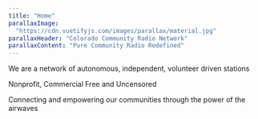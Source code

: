 ```yaml
---
title: "Home"
parallaxImage:
  "https://cdn.vuetifyjs.com/images/parallax/material.jpg"
parallaxHeader: "Colorado Community Radio Network"
parallaxContent: "Pure Community Radio Redefined"
---
```


We are a network of autonomous, independent, volunteer driven stations

Nonprofit, Commercial Free and Uncensored

Connecting and empowering our communities through the power of the airwaves
